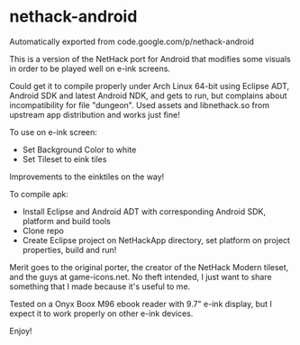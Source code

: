 # nethack-android
Automatically exported from code.google.com/p/nethack-android

This is a version of the NetHack port for Android that modifies some visuals
in order to be played well on e-ink screens.

Could get it to compile properly under Arch Linux 64-bit using Eclipse ADT,
Android SDK and latest Android NDK, and gets to run, but complains about
incompatibility for file "dungeon". Used assets and libnethack.so from upstream
app distribution and works just fine!

To use on e-ink screen:

* Set Background Color to white
* Set Tileset to eink tiles

Improvements to the einktiles on the way!

To compile apk:

* Install Eclipse and Android ADT with corresponding Android SDK, platform and build tools
* Clone repo
* Create Eclipse project on NetHackApp directory, set platform on project properties, build and run!

Merit goes to the original porter, the creator of the NetHack Modern tileset,
and the guys at game-icons.net.
No theft intended, I just want to share something that I made because it's
useful to me.

Tested on a Onyx Boox M96 ebook reader with 9.7" e-ink display, but I expect it
to work properly on other e-ink devices.

Enjoy!
